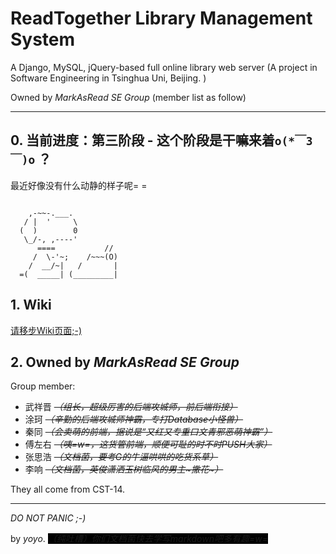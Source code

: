 # ReadTogether Library Management System

A Django, MySQL, jQuery-based full online library web server (A project in Software Engineering in Tsinghua Uni, Beijing. ) 

Owned by _MarkAsRead SE Group_ (member list as follow) 

-------------

## 0. 当前进度：第三阶段 - 这个阶段是干嘛来着`o(*￣3￣)o` ？

最近好像没有什么动静的样子呢= =

~~~~~~~~~~~~~~~~~~~~~~~~~~~~~

    ,-~~-.___. 
   / |  '     \ 
  (  )        0 
   \_/-, ,----' 
      ====           // 
     /  \-'~;    /~~~(O)
    /  __/~|   /       |
  =(  _____| (_________|

~~~~~~~~~~~~~~~~~~~~~~~~~~~~~

## 1. Wiki

[请移步Wiki页面;-)](https://git.net9.org/markasread/readtogether/wikis/home)

## 2. Owned by _MarkAsRead SE Group_

Group member:

- 武祥晋 _~~（组长，超级厉害的后端攻城师，前后端衔接）~~_
- 涂珂 _~~（辛勤的后端攻城师神霸，专打Database小怪兽）~~_
- 秦同 _~~（会卖萌的前端，据说是“又红又专重口文青邪恶萌神霸”）~~_
- 傅左右 _~~（咦=w=，这货管前端，顺便可耻的时不时PUSH大家）~~_
- 张思浩 _~~（文档菌，要考G的牛逼哄哄的吃货系草）~~_
- 李响 _~~（文档菌，英俊潇洒玉树临风的男主~撒花~）~~_

They all come from CST-14.

-------------

_DO NOT PANIC ;-)_ 

by _yoyo_. _<span style="background-color:black;" title="你知道的太多了">（纯吐槽）你们文档菌快去学写markdown吧多有趣=w=</span>_